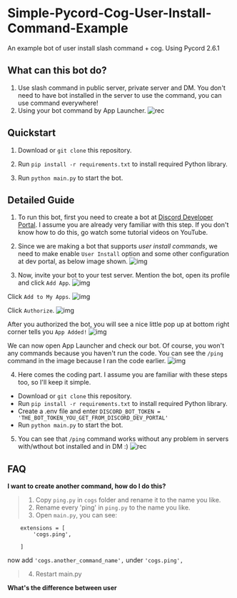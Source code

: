 # Simple-Pycord-Cog-User-Install-Command-Example
An example bot of user install slash command + cog. Using Pycord 2.6.1

What can this bot do?
-----------------
1. Use slash command in public server, private server and DM. You don't need to have bot installed in the server to use the command, you can use command everywhere!
2. Using your bot command by App Launcher.
![rec](https://github.com/user-attachments/assets/fdf22832-c2ba-416c-b1c7-1e8436de75f0)


Quickstart
-----------------
1. Download or `git clone` this repository.

2. Run `pip install -r requirements.txt` to install required Python library.

3. Run `python main.py` to start the bot.

Detailed Guide
-----------------
1. To run this bot, first you need to create a bot at [Discord Developer Portal](https://discord.com/developers/applications). I assume you are already very familiar with this step. If you don't know how to do this, go watch some tutorial videos on YouTube.

2. Since we are making a bot that supports *user install commands*, we need to make enable `User Install` option and some other configuration at dev portal, as below image shown.
![img](https://github.com/user-attachments/assets/033a103c-352b-49a0-bbb6-5468d26a6b3b)

3. Now, invite your bot to your test server. Mention the bot, open its profile and click `Add App`.
![img](https://github.com/user-attachments/assets/423bd044-7b2a-4f73-9318-596b1d8a9867)

Click `Add to My Apps`.
![img](https://github.com/user-attachments/assets/1b65dc01-1a27-43c4-b309-d6a5718cc52d)

Click `Authorize`.
![img](https://github.com/user-attachments/assets/2228ff51-bb7d-43ed-ba47-e8d936ed4134)

After you authorized the bot, you will see a nice little pop up at bottom right corner tells you `App Added!`
![img](https://github.com/user-attachments/assets/41acd646-a395-4c5b-85f2-b29f5eaa6e29)

We can now open App Launcher and check our bot. Of course, you won't any commands because you haven't run the code. You can see the `/ping` command in the image because I ran the code earlier.
![img](https://github.com/user-attachments/assets/8e1dc29a-3fff-4991-a9e5-6ddef5d729c1)

4. Here comes the coding part. I assume you are familiar with these steps too, so I'll keep it simple.
- Download or `git clone` this repository.
- Run `pip install -r requirements.txt` to install required Python library.
- Create a .env file and enter `DISCORD_BOT_TOKEN = 'THE_BOT_TOKEN_YOU_GET_FROM_DISCORD_DEV_PORTAL'`
- Run `python main.py` to start the bot.

5. You can see that `/ping` command works without any problem in servers with/wthout bot installed and in DM :)
![rec](https://github.com/user-attachments/assets/c3c8a81b-dc3a-49ac-9499-4a9a56471e77)


FAQ
-----------------
**I want to create another command, how do I do this?**
> 1. Copy `ping.py` in `cogs` folder and rename it to the name you like.
> 2. Rename every 'ping' in `ping.py` to the name you like.
> 3. Open `main.py`, you can see:
```
    extensions = [
        'cogs.ping',

    ]
```
now add `'cogs.another_command_name',` under `'cogs.ping',`
> 4. Restart main.py

**What's the difference between user**
